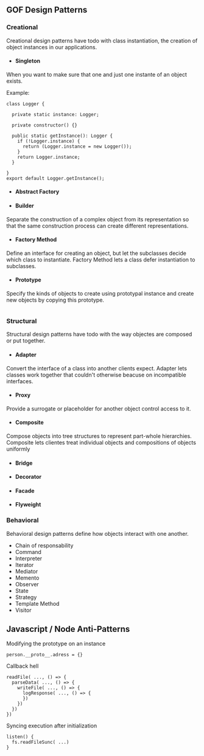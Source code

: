 ## GOF Design Patterns

### Creational

Creational design patterns have todo with class instantiation, the creation of object instances in our applications.

- #### Singleton

When you want to make sure that one and just one instante of an object exists.

Example:
```
class Logger {
 
  private static instance: Logger;

  private constructor() {}

  public static getInstance(): Logger {
    if (!Logger.instance) {
      return (Logger.instance = new Logger());
    }
    return Logger.instance;
  }

}
export default Logger.getInstance();
```

- #### Abstract Factory


- #### Builder

Separate the construction of a complex object from its representation so that the same construction process can create different representations.

- #### Factory Method

Define an interface for creating an object, but let the subclasses decide which class to instantiate. Factory Method lets a class defer instantiation to subclasses.

- #### Prototype

Specify the kinds of objects to create using prototypal instance and create new objects by copying this prototype.

```
```

### Structural

Structural design patterns have todo with the way objectes are composed or put together.

- #### Adapter

Convert the interface of a class into another clients expect. Adapter lets classes work together that couldn't otherwise beacuse on incompatible interfaces.

- #### Proxy

Provide a surrogate or placeholder for another object control access to it.

- #### Composite

Compose objects into tree structures to represent part-whole hierarchies. Composite lets clientes treat individual objects and compositions of objects uniformly

- #### Bridge
- #### Decorator
- #### Facade
- #### Flyweight


### Behavioral

Behavioral design patterns define how objects interact with one another.

- Chain of responsability
- Command
- Interpreter
- Iterator
- Mediator
- Memento
- Observer
- State
- Strategy
- Template Method
- Visitor

## Javascript / Node  Anti-Patterns

Modifying the prototype on an instance
```
person.__proto__.adress = {}
```

Callback hell
```
readFile( ..., () => {
  parseData( ..., () => {
    writeFile( ..., () => {
      logResponse( ..., () => {      
      })
    })
  })
})
```

Syncing execution after initialization
```
listen() {
  fs.readFileSunc( ...)
}
```


